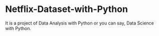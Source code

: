 # Netflix-Dataset-with-Python
It is a project of Data Analysis with Python or you can say, Data Science with Python.
